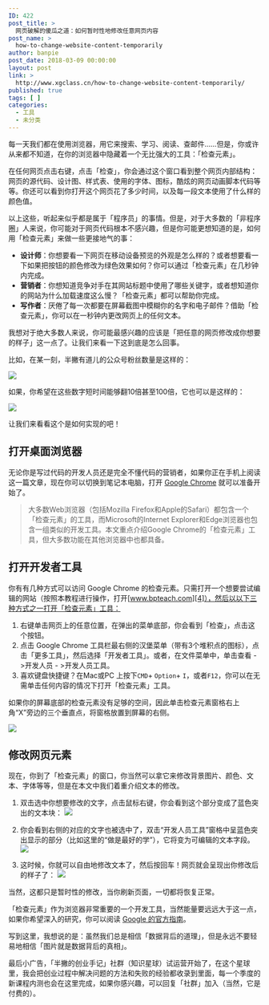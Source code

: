 ```yaml
---
ID: 422
post_title: >
  网页破解的傻瓜之道：如何暂时性地修改任意网页内容
post_name: >
  how-to-change-website-content-temporarily
author: banpie
post_date: 2018-03-09 00:00:00
layout: post
link: >
  http://www.xgclass.cn/how-to-change-website-content-temporarily/
published: true
tags: [ ]
categories:
  - 工具
  - 未分类
---
```

每一天我们都在使用浏览器，用它来搜索、学习、阅读、查邮件……但是，你或许从来都不知道，在你的浏览器中隐藏着一个无比强大的工具：「检查元素」。

在任何网页点击右键，点击「检查」，你会通过这个窗口看到整个网页内部结构：网页的源代码、设计图、样式表、使用的字体、图标，酷炫的网页动画脚本代码等等。你还可以看到你打开这个网页花了多少时间，以及每一段文本使用了什么样的颜色值。

以上这些，听起来似乎都是属于「程序员」的事情。但是，对于大多数的「非程序圈」人来说，你可能对于网页代码根本不感兴趣，但是你可能更想知道的是，如何用「检查元素」来做一些更接地气的事：

*   **设计师**：你想要看一下网页在移动设备预览的外观是怎么样的？或者想要看一下如果把按钮的颜色修改为绿色效果如何？你可以通过「检查元素」在几秒钟内完成。
*   **营销者**：你想知道竞争对手在其网站标题中使用了哪些关键字，或者想知道你的网站为什么加载速度这么慢？「检查元素」都可以帮助你完成。
*   **写作者**：厌倦了每一次都要在屏幕截图中模糊你的名字和电子邮件？借助「检查元素」，你可以在一秒钟内更改网页上的任何文本。

我想对于绝大多数人来说，你可能最感兴趣的应该是「把任意的网页修改成你想要的样子」这一点了。让我们来看一下这到底是怎么回事。

比如，在某一刻，半撇有道儿的公众号粉丝数量是这样的：

![][1]

如果，你希望在这些数字短时间能够翻10倍甚至100倍，它也可以是这样的：

![][2]

让我们来看看这个是如何实现的吧！

## 打开桌面浏览器

无论你是写过代码的开发人员还是完全不懂代码的营销者，如果你正在手机上阅读这一篇文章，现在你可以切换到笔记本电脑，打开 [Google Chrome][3] 就可以准备开始了。

> 大多数Web浏览器（包括Mozilla Firefox和Apple的Safari）都包含一个「检查元素」的工具，而Microsoft的Internet Explorer和Edge浏览器也包含一组类似的开发工具。本文重点介绍Google Chrome的「检查元素」工具，但大多数功能在其他浏览器中也都具备。

## 打开开发者工具

你有有几种方式可以访问 Google Chrome 的检查元素。只需打开一个想要尝试编辑的网站（按照本教程进行操作，打开[www.bpteach.com][4]），然后以以下三种方式之一打开「检查元素」工具：

1.  右键单击网页上的任意位置，在弹出的菜单底部，你会看到「检查」，点击这个按钮。
2.  点击 Google Chrome 工具栏最右侧的汉堡菜单（带有3个堆积点的图标），点击「更多工具」，然后选择「开发者工具」。或者，在文件菜单中，单击查看 - >开发人员 - >开发人员工具。
3.  喜欢键盘快捷键？在Mac或PC 上按下`CMD`+ `Option`+ `I`，或者`F12`，你可以在无需单击任何内容的情况下打开「检查元素」工具。

如果你的屏幕底部的检查元素没有足够的空间，因此单击检查元素窗格右上角“X”旁边的三个垂直点，将窗格放置到屏幕的右侧。

![][5]

## 修改网页元素

现在，你到了「检查元素」的窗口，你当然可以拿它来修改背景图片、颜色、文本、字体等等，但是在本文中我们着重介绍文本的修改。

1.  双击选中你想要修改的文字，点击鼠标右键，你会看到这个部分变成了蓝色突出的文本块： ![][6]

2.  你会看到右侧的对应的文字也被选中了，双击“开发人员工具”窗格中呈蓝色突出显示的部分（比如这里的“做是最好的学”），它将变为可编辑的文本字段。 ![][7]

3.  这时候，你就可以自由地修改文本了，然后按回车！网页就会呈现出你修改后的样子了： ![][8]

当然，这都只是暂时性的修改，当你刷新页面，一切都将恢复正常。

「检查元素」作为浏览器非常重要的一个开发工具，当然能量要远远大于这一点，如果你希望深入的研究，你可以阅读 [Google 的官方指南][9]。

写到这里，我想说的是：虽然我们总是相信「数据背后的道理」，但是永远不要轻易地相信「图片就是数据背后的真相」。

最后小广告，「半撇的创业手记」社群（知识星球）试运营开始了，在这个星球里，我会把创业过程中解决问题的方法和失败的经验都收录到里面，每一个季度的新课程内测也会在这里完成，如果你感兴趣，可以回复「社群」加入（当然，它是付费的）。

 [1]: https://ws1.sinaimg.cn/large/006tNc79gy1fprnlfdgw5j31kw0ld0u0.jpg
 [2]: https://ws1.sinaimg.cn/large/006tNc79gy1fprnpskqg7j31kw0lcjsp.jpg
 [3]: https://www.google.com/chrome/?utm_source=zapier.com&utm_medium=referral&utm_campaign=zapier
 [4]: https://www.bpteach.com/
 [5]: https://ws1.sinaimg.cn/large/006tNc79gy1fpro7edjr7j31kw0vg12o.jpg
 [6]: https://ws1.sinaimg.cn/large/006tNc79gy1fprof9dl7jj31kw0r2gt8.jpg
 [7]: https://ws3.sinaimg.cn/large/006tNc79gy1fprogtqc34j31kw0rodpj.jpg
 [8]: https://ws1.sinaimg.cn/large/006tNc79gy1fprohzo6bqj31kw0pbqbu.jpg
 [9]: https://developers.google.com/web/tools/chrome-devtools/javascript/